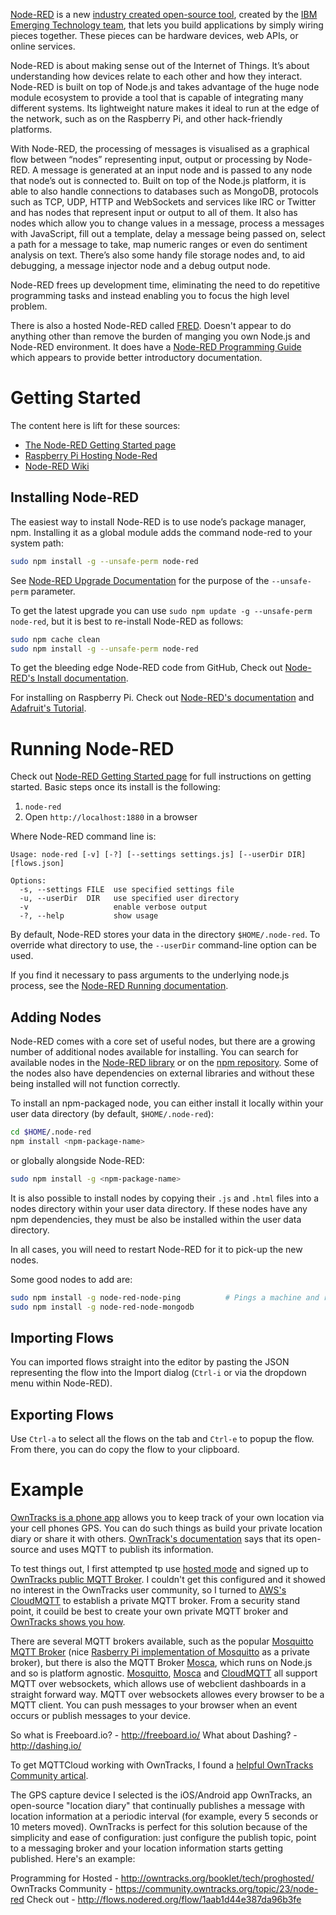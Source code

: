 
[Node-RED][03] is a new [industry created open-source tool][02],
created by the [IBM Emerging Technology team][01],
that lets you build applications by simply wiring pieces together.
These pieces can be hardware devices, web APIs, or online services.

Node-RED is about making sense out of the Internet of Things.
It’s about understanding how devices relate to each other and how they interact.
Node-RED is built on top of Node.js
and takes advantage of the huge node module ecosystem
to provide a tool that is capable of integrating many different systems.
Its lightweight nature makes it ideal to run at the edge of the network,
such as on the Raspberry Pi, and other hack-friendly platforms.

With Node-RED, the processing of messages is visualised as a graphical flow between “nodes” representing input,
output or processing by Node-RED.
A message is generated at an input node and is passed to any node that node’s out is connected to.
Built on top of the Node.js platform, it is able to also handle connections to databases such as MongoDB,
protocols such as TCP, UDP, HTTP and WebSockets and services like IRC or Twitter and has nodes that represent input or output to all of them.
It also has nodes which allow you to change values in a message,
process a messages with JavaScript, fill out a template, delay a message being passed on,
select a path for a message to take, map numeric ranges or even do sentiment analysis on text.
There’s also some handy file storage nodes and, to aid debugging,
a message injector node and a debug output node.

Node-RED frees up development time,
eliminating the need to do repetitive programming tasks
and instead enabling you to focus the high level problem.

There is also a hosted Node-RED called [FRED][18].
Doesn't appear to do anything other than remove the burden of manging you own
Node.js and Node-RED environment.
It does have a [Node-RED Programming Guide][17]
which appears to provide better introductory documentation.

# Getting Started
The content here is lift for these sources:

* [The Node-RED Getting Started page](http://nodered.org/docs/getting-started/)
* [Raspberry Pi Hosting Node-Red](https://learn.adafruit.com/raspberry-pi-hosting-node-red/what-is-node-red)
* [Node-RED Wiki](https://github.com/node-red/node-red/wiki)

## Installing Node-RED
The easiest way to install Node-RED is to use node’s package manager, npm.
Installing it as a global module adds the command node-red to your system path:

```bash
sudo npm install -g --unsafe-perm node-red
```

See [Node-RED Upgrade Documentation][04] for the purpose of the `--unsafe-perm` parameter.

To get the latest upgrade you can use
`sudo npm update -g --unsafe-perm node-red`,
but it is best to re-install Node-RED as follows:

```bash
sudo npm cache clean
sudo npm install -g --unsafe-perm node-red
```

To get the bleeding edge Node-RED code from GitHub,
Check out [Node-RED's Install documentation][06].

For installing on Raspberry Pi.
Check out [Node-RED's documentation][07] and [Adafruit's Tutorial][08].

# Running Node-RED
Check out [Node-RED Getting Started page][04] for full instructions on getting started.
Basic steps once its install is the following:

1. `node-red`
1. Open `http://localhost:1880` in a browser

Where Node-RED command line is:

```
Usage: node-red [-v] [-?] [--settings settings.js] [--userDir DIR] [flows.json]

Options:
  -s, --settings FILE  use specified settings file
  -u, --userDir  DIR   use specified user directory
  -v                   enable verbose output
  -?, --help           show usage
```

By default, Node-RED stores your data in the directory `$HOME/.node-red`.
To override what directory to use, the `--userDir` command-line option can be used.

If you find it necessary to pass arguments to the underlying node.js process,
see the [Node-RED Running documentation][09].

## Adding Nodes
Node-RED comes with a core set of useful nodes,
but there are a growing number of additional nodes available for installing.
You can search for available nodes in the [Node-RED library][10] or on the [npm repository][11].
Some of the nodes also have dependencies on external libraries
and without these being installed will not function correctly.

To install an npm-packaged node,
you can either install it locally within your user data directory
(by default, `$HOME/.node-red`):

```bash
cd $HOME/.node-red
npm install <npm-package-name>
```

or globally alongside Node-RED:

```bash
sudo npm install -g <npm-package-name>
```

It is also possible to install nodes by copying their `.js` and `.html` files
into a nodes directory within your user data directory.
If these nodes have any npm dependencies,
they must be also be installed within the user data directory.

In all cases, you will need to restart Node-RED for it to pick-up the new nodes.

Some good nodes to add are:

```bash
sudo npm install -g node-red-node-ping          # Pings a machine and returns the trip time in mS.  Returns boolean false if no response received within 5 seconds, or if the host is unresolveable.
sudo npm install -g node-red-node-mongodb
```

## Importing Flows
You can imported flows straight into the editor by pasting the JSON
representing the flow into the Import dialog
(`Ctrl-i` or via the dropdown menu within Node-RED).

## Exporting Flows
Use `Ctrl-a` to select all the flows on the tab and `Ctrl-e`  to popup the flow.
From there, you can do copy the flow to your clipboard.

# Example
[OwnTracks is a phone app][12] allows you to keep track of your own location via your cell phones GPS.
You can do such things as build your private location diary or share it with others.
[OwnTrack's documentation][13] says that its open-source and uses MQTT to publish its information.

To test things out, I first attempted tp use [hosted mode][15] and
signed up to [OwnTracks public MQTT Broker][14].
I couldn't get this configured and it showed no interest in the OwnTracks user community,
so I turned to [AWS's CloudMQTT][19] to establish a private MQTT broker.
From a security stand point, it couild be best to create
your own private MQTT broker and [OwnTracks shows you how][16].

There are several MQTT brokers available,
such as the popular [Mosquitto MQTT Broker][24]
(nice [Rasberry Pi implementation of Mosquitto][26] as a private broker),
but there is also the MQTT Broker [Mosca][21],
which runs on Node.js and so is platform agnostic.
[Mosquitto][25], [Mosca][23] and [CloudMQTT][22] all support MQTT over websockets,
which allows use of webclient dashboards in a straight forward way.
MQTT over websockets allowes every browser to be a MQTT client.
You can push messages to your browser when an event occurs or publish messages to your device.

So what is Freeboard.io? - http://freeboard.io/ What about Dashing? - http://dashing.io/

To get MQTTCloud working with OwnTracks, I found a [helpful OwnTracks Community artical][20].

The GPS capture device I selected is the iOS/Android app OwnTracks, an open-source "location diary" that continually publishes a message with location information at a periodic interval (for example, every 5 seconds or 10 meters moved). OwnTracks is perfect for this solution because of the simplicity and ease of configuration: just configure the publish topic, point to a messaging broker and your location information starts getting published. Here's an example:

Programming for Hosted - http://owntracks.org/booklet/tech/proghosted/
OwnTracks Community - https://community.owntracks.org/topic/23/node-red
Check out - http://flows.nodered.org/flow/1aab1d44e387da96b3fe



[01]:https://www-304.ibm.com/connections/blogs/et/entry/node-red?lang=en_us
[02]:https://developer.ibm.com/open/node-red/
[03]:http://nodered.org/
[04]:http://nodered.org/docs/getting-started/upgrading.html
[05]:http://nodered.org/docs/getting-started/
[06]:http://nodered.org/docs/getting-started/installation.html
[07]:http://nodered.org/docs/hardware/raspberrypi.html#starting-node-red
[08]:https://learn.adafruit.com/raspberry-pi-hosting-node-red?view=all#what-is-node-red
[09]:http://nodered.org/docs/getting-started/running.html
[10]:http://flows.nodered.org/
[11]:https://www.npmjs.com/browse/keyword/node-red
[12]:https://play.google.com/store/apps/details?id=org.owntracks.android
[13]:http://owntracks.org/booklet/
[14]:https://hosted.owntracks.org
[15]:http://owntracks.org/booklet/features/hosted/
[16]:http://owntracks.org/booklet/guide/broker/
[17]:http://noderedguide.com/
[18]:https://fred.sensetecnic.com/
[19]:https://www.cloudmqtt.com/
[20]:https://community.owntracks.org/topic/23/node-red
[21]:http://www.mosca.io/
[22]:https://www.cloudmqtt.com/docs-websocket.html
[23]:https://github.com/mcollina/mosca/wiki/MQTT-over-Websockets
[24]:http://mosquitto.org/
[25]:http://jpmens.net/2014/07/03/the-mosquitto-mqtt-broker-gets-websockets-support/
[26]:http://owntracks.org/booklet/guide/broker/
[27]:
[28]:
[29]:
[30]:

